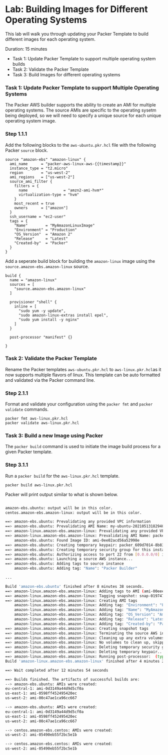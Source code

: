 # Lab: Building Images for Different Operating Systems
This lab will walk you through updating your Packer Template to build different images for each operating system.

Duration: 15 minutes

- Task 1: Update Packer Template to support multiple operating system builds
- Task 2: Validate the Packer Template
- Task 3: Build Images for different operating systems

### Task 1: Update Packer Template to support Multiple Operating Systems
The Packer AWS builder supports the ability to create an AMI for multiple operating systems.  The source AMIs are specific to the operating sysetm being deployed, so we will need to specify a unique source for each unique operating system image.

### Step 1.1.1

Add the following blocks to the `aws-ubuntu.pkr.hcl` file with the following Packer `source` block.

```hcl
source "amazon-ebs" "amazon-linux" {
  ami_name      = "packer-aws-linux-aws-{{timestamp}}"
  instance_type = "t2.micro"
  region        = "us-west-2"
  ami_regions   = ["us-west-2"]
  source_ami_filter {
    filters = {
      name                = "amzn2-ami-hvm*"
      virtualization-type = "hvm"
    }
    most_recent = true
    owners      = ["amazon"]
  }
  ssh_username = "ec2-user"
  tags = {
    "Name"        = "MyAmazonLinuxImage"
    "Environment" = "Production"
    "OS_Version"  = "Amazon 2"
    "Release"     = "Latest"
    "Created-by"  = "Packer"
  }
}
```

Add a seperate build block for building the `amazon-linux` image using the `source.amazon-ebs.amazon-linux` source.

```hcl
build {
  name = "amazon-linux"
  sources = [
    "source.amazon-ebs.amazon-linux"
  ]

  provisioner "shell" {
    inline = [
      "sudo yum -y update",
      "sudo amazon-linux-extras install epel",
      "sudo yum install -y nginx"
    ]
  }

  post-processor "manifest" {}

}
```

### Task 2: Validate the Packer Template
Rename the Packer templates `aws-ubuntu.pkr.hcl` to `aws-linux.pkr.hcl`as it now supports multiple flavors of linux.  This template can be auto formatted and validated via the Packer command line.

### Step 2.1.1

Format and validate your configuration using the `packer fmt` and `packer validate` commands.

```shell
packer fmt aws-linux.pkr.hcl 
packer validate aws-linux.pkr.hcl
```

### Task 3: Build a new Image using Packer
The `packer build` command is used to initiate the image build process for a given Packer template.

### Step 3.1.1
Run a `packer build` for the `aws-linux.pkr.hcl` template.

```shell
packer build aws-linux.pkr.hcl
```

Packer will print output similar to what is shown below.

```bash

amazon-ebs.ubuntu: output will be in this color.
centos.amazon-ebs.amazon-linux: output will be in this color.

==> amazon-ebs.ubuntu: Prevalidating any provided VPC information
==> amazon-ebs.ubuntu: Prevalidating AMI Name: my-ubuntu-20210513182940
==> amazon-linux.amazon-ebs.amazon-linux: Prevalidating any provided VPC information
==> amazon-linux.amazon-ebs.amazon-linux: Prevalidating AMI Name: packer-amazon-linux-aws-1620930580
    amazon-ebs.ubuntu: Found Image ID: ami-0ee02acd56a52998e
==> amazon-ebs.ubuntu: Creating temporary keypair: packer_609d7014-8b83-6e71-7598-8e59c15dc2ee
==> amazon-ebs.ubuntu: Creating temporary security group for this instance: packer_609d7016-f3d1-e50d-4f59-6b134dac59a5
==> amazon-ebs.ubuntu: Authorizing access to port 22 from [0.0.0.0/0] in the temporary security groups...
==> amazon-ebs.ubuntu: Launching a source AWS instance...
==> amazon-ebs.ubuntu: Adding tags to source instance
    amazon-ebs.ubuntu: Adding tag: "Name": "Packer Builder"

...

Build 'amazon-ebs.ubuntu' finished after 8 minutes 38 seconds.
==> amazon-linux.amazon-ebs.amazon-linux: Adding tags to AMI (ami-00eee8ef241053744)...
==> amazon-linux.amazon-ebs.amazon-linux: Tagging snapshot: snap-01974794d66f81098
==> amazon-linux.amazon-ebs.amazon-linux: Creating AMI tags
    amazon-linux.amazon-ebs.amazon-linux: Adding tag: "Environment": "Production"
    amazon-linux.amazon-ebs.amazon-linux: Adding tag: "Name": "MyAmazonLinuxImage"
    amazon-linux.amazon-ebs.amazon-linux: Adding tag: "OS_Version": "Amazon 2"
    amazon-linux.amazon-ebs.amazon-linux: Adding tag: "Release": "Latest"
    amazon-linux.amazon-ebs.amazon-linux: Adding tag: "Created-by": "Packer"
==> amazon-linux.amazon-ebs.amazon-linux: Creating snapshot tags
==> amazon-linux.amazon-ebs.amazon-linux: Terminating the source AWS instance...
==> amazon-linux.amazon-ebs.amazon-linux: Cleaning up any extra volumes...
==> amazon-linux.amazon-ebs.amazon-linux: No volumes to clean up, skipping
==> amazon-linux.amazon-ebs.amazon-linux: Deleting temporary security group...
==> amazon-linux.amazon-ebs.amazon-linux: Deleting temporary keypair...
==> amazon-linux.amazon-ebs.amazon-linux: Running post-processor:  (type manifest)
Build 'amazon-linux.amazon-ebs.amazon-linux' finished after 4 minutes 20 seconds.

==> Wait completed after 12 minutes 54 seconds

==> Builds finished. The artifacts of successful builds are:
--> amazon-ebs.ubuntu: AMIs were created:
eu-central-1: ami-0d3149a44d9d5cf0a
us-east-1: ami-0598ff452495420ec
us-west-2: ami-00c47ae1ca96cc667

--> amazon-ebs.ubuntu: AMIs were created:
eu-central-1: ami-0d3149a44d9d5cf0a
us-east-1: ami-0598ff452495420ec
us-west-2: ami-00c47ae1ca96cc667

--> centos.amazon-ebs.centos: AMIs were created:
us-west-2: ami-05490eb55f2bc5e1b

--> centos.amazon-ebs.centos: AMIs were created:
us-west-2: ami-05490eb55f2bc5e1b
```
